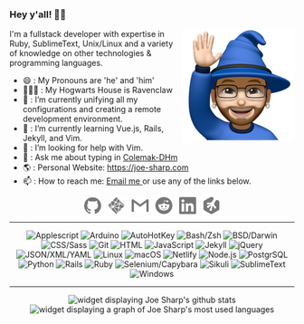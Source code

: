 ### Hey y'all! 👋🏼<p><img align="right" src="https://github.com/joe-sharp/joe-sharp/blob/main/joe-wave.png" alt="Joe Sharp waving, wearing a wizard hat"/></p>
I'm a fullstack developer with expertise in Ruby, SublimeText, Unix/Linux and a variety of knowledge on other technologies & programming languages.
- 😄 : My Pronouns are 'he' and 'him'
- 🧙🏼‍♂️ : My Hogwarts House is Ravenclaw
- 🔭 : I’m currently unifying all my configurations and creating a remote development environment.
- 🌱 : I’m currently learning Vue.js, Rails, Jekyll, and Vim.
- 🤔 : I’m looking for help with Vim.
- 💬 : Ask me about typing in [Colemak-DHm](https://colemakmods.github.io/mod-dh/)
- 🌎 : Personal Website: https://joe-sharp.com
- 📫 : How to reach me: <a href="mailto:joesharp13@gmail.com?subject=Contact%20Joe%20Sharp&amp;body=Dear Joe Sharp,%0D%0A%0D%0A%0D%0A"> Email me </a> or use any of the links below.

<p align="center">
<a href="https://github.com/joe-sharp" target="blank"><img align="center" src="https://github.com/joe-sharp/joe-sharp/blob/main/github.svg" alt="github" height="30" width="30" /></a> &nbsp;
<a href="https://joe-sharp.com" target="blank"><img align="center" src="https://github.com/joe-sharp/joe-sharp/blob/main/netlify.svg" alt="netlify" height="30" width="30" /></a> &nbsp;
<a href="mailto:joesharp13@gmail.com?subject=Contact%20Joe%20Sharp&amp;body=Dear Joe Sharp,%0D%0A%0D%0A%0D%0A" target="blank"><img align="center" src="https://github.com/joe-sharp/joe-sharp/blob/main/gmail.svg" alt="gmail" height="30" width="30" /></a> &nbsp;
<a href="https://www.reddit.com/u/joe-sharp/" target="blank"><img align="center" src="https://github.com/joe-sharp/joe-sharp/blob/main/reddit.svg" alt="reddit" height="30" width="30" /></a> &nbsp;
<a href="https://www.linkedin.com/in/joesharp13/" target="blank"><img align="center" src="https://github.com/joe-sharp/joe-sharp/blob/main/linkedin.svg" alt="linkedin" height="30" width="30" /></a> &nbsp;
<a href="https://teamtreehouse.com/joesharp" target="blank"><img align="center" src="https://github.com/joe-sharp/joe-sharp/blob/main/treehouse.svg" alt="treehouse" height="30" width="30" /></a>
</p>

<hr/>

<p align="center">
  <img alt="Applescript" src="https://img.shields.io/badge/Applescript-000000?logo=apple&logoColor=white&style=flat" />
  <img alt="Arduino" src="https://img.shields.io/badge/Arduino-00979D?logo=arduino&logoColor=white&style=flat" />
  <img alt="AutoHotKey" src="https://img.shields.io/badge/🄰%20AutoHotKey-334455?logo=autohotkey&logoColor=white&style=flat" />
  <img alt="Bash/Zsh" src="https://img.shields.io/badge/Bash&#47;ZSH-4EAA25?logo=gnu-bash&logoColor=white&style=flat" />
  <img alt="BSD/Darwin" src="https://img.shields.io/badge/BSD&#47;Darwin-AB2B28?logo=freebsd&logoColor=white&style=flat" />
  <img alt="CSS/Sass" src="https://img.shields.io/badge/CSS&#47;Sass-1572B6?logo=css3&logoColor=white&style=flat" />
  <img alt="Git" src="https://img.shields.io/badge/Git-F05032?logo=git&logoColor=white&style=flat" />
  <img alt="HTML" src="https://img.shields.io/badge/HTML-E34F26?logo=html5&logoColor=white&style=flat" />
  <img alt="JavaScript" src="https://img.shields.io/badge/JavaScript-339933?logo=javascript&logoColor=white&style=flat" />
  <img alt="Jekyll" src="https://img.shields.io/badge/Jekyll-CC0000?logo=jekyll&logoColor=white&style=flat" />
  <img alt="jQuery" src="https://img.shields.io/badge/jQuery-0769AD?logo=jquery&logoColor=white&style=flat" />
  <img alt="JSON/XML/YAML" src="https://img.shields.io/badge/JSON&#47;XML&#47;YAML-000000?logo=json&logoColor=white&style=flat" />
  <img alt="Linux" src="https://img.shields.io/badge/Linux-003764?logo=linux&logoColor=white&style=flat" />
  <img alt="macOS" src="https://img.shields.io/badge/macOS-000000?logo=apple&logoColor=white&style=flat" />
  <img alt="Netlify" src="https://img.shields.io/badge/Netlify-00C7B7?logo=netlify&logoColor=white&style=flat" />
  <img alt="Node.js" src="https://img.shields.io/badge/Node.js-339933?logo=node.js&logoColor=white&style=flat" />
  <img alt="PostgrSQL" src="https://img.shields.io/badge/PostgreSQL-336791?logo=postgresql&logoColor=white&style=flat" />
  <img alt="Python" src="https://img.shields.io/badge/Python-3776AB?logo=python&logoColor=white&style=flat" />
  <img alt="Rails" src="https://img.shields.io/badge/Rails-CC0000?logo=ruby-on-rails&logoColor=white&style=flat" />
  <img alt="Ruby" src="https://img.shields.io/badge/Ruby-CC342D?logo=ruby&logoColor=white&style=flat" />
  <img alt="Selenium/Capybara" src="https://img.shields.io/badge/Selenium&#47;Capybara-43B02A?logo=selenium&logoColor=white&style=flat" />
  <img alt="Sikuli" src="https://img.shields.io/badge/◈%20Sikuli-inactive?logo=sikuli&logoColor=white&style=flat" />
  <img alt="SublimeText" src="https://img.shields.io/badge/SublimeText-FF9800?logo=sublime-text&logoColor=white&style=flat" />
  <img alt="Windows" src="https://img.shields.io/badge/Windows-0078D6?logo=windows&logoColor=white&style=flat" />
</p>

<hr/>
<p align="center">
<img alt="widget displaying Joe Sharp's github stats" src="https://github-readme-stats.vercel.app/api?username=joe-sharp&hide=stars&show_icons=true&include_all_commits=true&count_private=true&hide_border=true&bg_color=0000&text_color=777&icon_color=007bff&title_color=007bff&custom_title=GitHub%20Stats" >
<img alt="widget displaying a graph of Joe Sharp's most used languages" src="https://github-readme-stats.vercel.app/api/top-langs/?username=joe-sharp&layout=compact&hide_border=true&bg_color=0000&text_color=777&title_color=007bff&langs_count=8&hide=c%2B%2B,css,vim%20script" >
</p>


<!--
**joe-sharp/joe-sharp** is a ✨ _special_ ✨ repository because its `README.md` (this file) appears on your GitHub profile.

Here are some ideas to get you started:

- 🔭 I’m currently working on ...
- 🌱 I’m currently learning ...
- 👯 I’m looking to collaborate on ...
- 🤔 I’m looking for help with ...
- 💬 Ask me about ...
- 📫 How to reach me: ...
- 😄 Pronouns: ...
- ⚡ Fun fact: ...
-->
